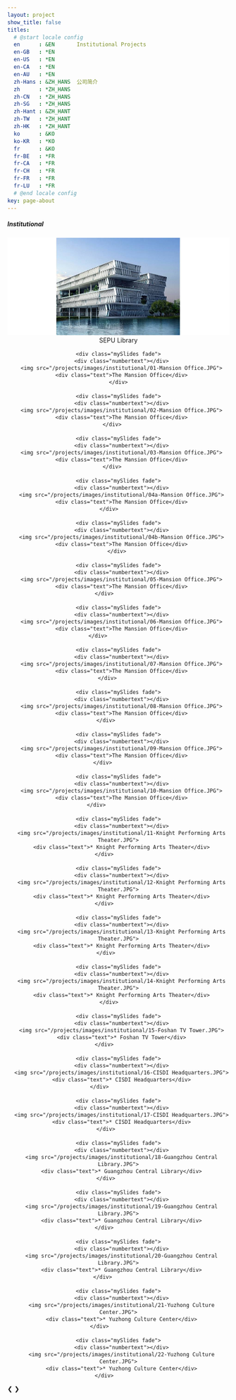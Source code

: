 ```yaml
---
layout: project
show_title: false
titles:
  # @start locale config
  en      : &EN       Institutional Projects
  en-GB   : *EN
  en-US   : *EN
  en-CA   : *EN
  en-AU   : *EN
  zh-Hans : &ZH_HANS  公司简介
  zh      : *ZH_HANS
  zh-CN   : *ZH_HANS
  zh-SG   : *ZH_HANS
  zh-Hant : &ZH_HANT
  zh-TW   : *ZH_HANT
  zh-HK   : *ZH_HANT
  ko      : &KO      
  ko-KR   : *KO
  fr      : &KO
  fr-BE   : *FR
  fr-CA   : *FR
  fr-CH   : *FR
  fr-FR   : *FR
  fr-LU   : *FR
  # @end locale config
key: page-about
---
```

##### Institutional

  <div class="slideshow-container">
  <center>
    <div class="mySlides fade">
      <div class="numbertext"></div>
      <img src="/projects/images/institutional/00-SEPU Library.JPG">
      <div class="text">SEPU Library</div>
    </div>

    <div class="mySlides fade">
      <div class="numbertext"></div>
      <img src="/projects/images/institutional/01-Mansion Office.JPG">
      <div class="text">The Mansion Office</div>
    </div>

    <div class="mySlides fade">
      <div class="numbertext"></div>
      <img src="/projects/images/institutional/02-Mansion Office.JPG">
      <div class="text">The Mansion Office</div>
    </div>    

    <div class="mySlides fade">
      <div class="numbertext"></div>
      <img src="/projects/images/institutional/03-Mansion Office.JPG">
      <div class="text">The Mansion Office</div>
    </div>    

    <div class="mySlides fade">
      <div class="numbertext"></div>
      <img src="/projects/images/institutional/04a-Mansion Office.JPG">
      <div class="text">The Mansion Office</div>
    </div>      

    <div class="mySlides fade">
      <div class="numbertext"></div>
      <img src="/projects/images/institutional/04b-Mansion Office.JPG">
      <div class="text">The Mansion Office</div>
    </div> 

    <div class="mySlides fade">
      <div class="numbertext"></div>
      <img src="/projects/images/institutional/05-Mansion Office.JPG">
      <div class="text">The Mansion Office</div>
    </div>         

    <div class="mySlides fade">
      <div class="numbertext"></div>
      <img src="/projects/images/institutional/06-Mansion Office.JPG">
      <div class="text">The Mansion Office</div>
    </div>             

    <div class="mySlides fade">
      <div class="numbertext"></div>
      <img src="/projects/images/institutional/07-Mansion Office.JPG">
      <div class="text">The Mansion Office</div>
    </div>       

    <div class="mySlides fade">
      <div class="numbertext"></div>
      <img src="/projects/images/institutional/08-Mansion Office.JPG">
      <div class="text">The Mansion Office</div>
    </div>        

    <div class="mySlides fade">
      <div class="numbertext"></div>
      <img src="/projects/images/institutional/09-Mansion Office.JPG">
      <div class="text">The Mansion Office</div>
    </div>          

    <div class="mySlides fade">
      <div class="numbertext"></div>
      <img src="/projects/images/institutional/10-Mansion Office.JPG">
      <div class="text">The Mansion Office</div>
    </div>              

    <div class="mySlides fade">
      <div class="numbertext"></div>
      <img src="/projects/images/institutional/11-Knight Performing Arts Theater.JPG">
      <div class="text">* Knight Performing Arts Theater</div>
    </div>         

    <div class="mySlides fade">
      <div class="numbertext"></div>
      <img src="/projects/images/institutional/12-Knight Performing Arts Theater.JPG">
      <div class="text">* Knight Performing Arts Theater</div>
    </div>         

    <div class="mySlides fade">
      <div class="numbertext"></div>
      <img src="/projects/images/institutional/13-Knight Performing Arts Theater.JPG">
      <div class="text">* Knight Performing Arts Theater</div>
    </div>        

    <div class="mySlides fade">
      <div class="numbertext"></div>
      <img src="/projects/images/institutional/14-Knight Performing Arts Theater.JPG">
      <div class="text">* Knight Performing Arts Theater</div>
    </div>      

    <div class="mySlides fade">
      <div class="numbertext"></div>
      <img src="/projects/images/institutional/15-Foshan TV Tower.JPG">
      <div class="text">* Foshan TV Tower</div>
    </div>         

    <div class="mySlides fade">
      <div class="numbertext"></div>
      <img src="/projects/images/institutional/16-CISDI Headquarters.JPG">
      <div class="text">* CISDI Headquarters</div>
    </div>            

    <div class="mySlides fade">
      <div class="numbertext"></div>
      <img src="/projects/images/institutional/17-CISDI Headquarters.JPG">
      <div class="text">* CISDI Headquarters</div>
    </div>        

    <div class="mySlides fade">
      <div class="numbertext"></div>
      <img src="/projects/images/institutional/18-Guangzhou Central Library.JPG">
      <div class="text">* Guangzhou Central Library</div>
    </div>        

    <div class="mySlides fade">
      <div class="numbertext"></div>
      <img src="/projects/images/institutional/19-Guangzhou Central Library.JPG">
      <div class="text">* Guangzhou Central Library</div>
    </div>         

    <div class="mySlides fade">
      <div class="numbertext"></div>
      <img src="/projects/images/institutional/20-Guangzhou Central Library.JPG">
      <div class="text">* Guangzhou Central Library</div>
    </div>          

    <div class="mySlides fade">
      <div class="numbertext"></div>
      <img src="/projects/images/institutional/21-Yuzhong Culture Center.JPG">
      <div class="text">* Yuzhong Culture Center</div>
    </div>            

    <div class="mySlides fade">
      <div class="numbertext"></div>
      <img src="/projects/images/institutional/22-Yuzhong Culture Center.JPG">
      <div class="text">* Yuzhong Culture Center</div>
    </div>         

  </center>
  <a class="prev" onclick="plusSlides(-1)">&#10094;</a>
  <a class="next" onclick="plusSlides(1)">&#10095;</a>

  </div>
  <br>

  <div style="text-align:center">
    
  </div>

  <script>
  var slideIndex = 1;
  showSlides(slideIndex);

  function plusSlides(n) {
    showSlides(slideIndex += n);
  }

  function currentSlide(n) {
    showSlides(slideIndex = n);
  }

  function showSlides(n) {
    var i;
    var slides = document.getElementsByClassName("mySlides");
    var dots = document.getElementsByClassName("dot");
    if (n > slides.length) {slideIndex = 1}    
    if (n < 1) {slideIndex = slides.length}
    for (i = 0; i < slides.length; i++) {
        slides[i].style.display = "none";  
    }
    for (i = 0; i < dots.length; i++) {
        dots[i].className = dots[i].className.replace(" active", "");
    }
    slides[slideIndex-1].style.display = "block";  
    dots[slideIndex-1].className += " active";
  }
  </script>

